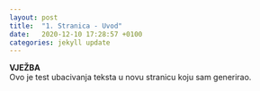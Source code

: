 ```yaml
---
layout: post
title:  "1. Stranica - Uvod"
date:   2020-12-10 17:28:57 +0100
categories: jekyll update
---
```

**VJEŽBA** <br>
Ovo je test ubacivanja teksta u novu stranicu koju sam generirao.